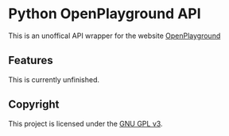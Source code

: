 # Python OpenPlayground API

This is an unoffical API wrapper for the website [OpenPlayground](https://nat.dev)

## Features

This is currently unfinished.

## Copyright

This project is licensed under the [GNU GPL v3](https://www.gnu.org/licenses/gpl-3.0.txt).